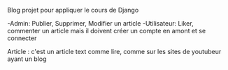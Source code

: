 Blog projet pour appliquer le cours de Django

-Admin: Publier, Supprimer, Modifier un article
-Utilisateur: Liker, commenter un article mais il doivent créer un compte en amont et se connecter

Article : c'est un article text comme lire, comme sur les sites de youtubeur ayant un blog